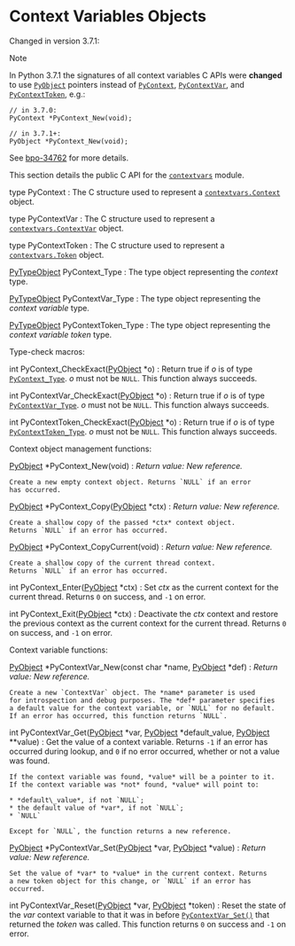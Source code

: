 Context Variables Objects
=========================

Changed in version 3.7.1:

Note

In Python 3.7.1 the signatures of all context variables
C APIs were **changed** to use [`PyObject`](structures.html#c.PyObject "PyObject") pointers instead
of [`PyContext`](#c.PyContext "PyContext"), [`PyContextVar`](#c.PyContextVar "PyContextVar"), and
[`PyContextToken`](#c.PyContextToken "PyContextToken"), e.g.:

```
// in 3.7.0:
PyContext *PyContext_New(void);

// in 3.7.1+:
PyObject *PyContext_New(void);

```

See [bpo-34762](https://bugs.python.org/issue?@action=redirect&bpo=34762) for more details.

This section details the public C API for the [`contextvars`](../library/contextvars.html#module-contextvars "contextvars: Context Variables") module.

type PyContext
:   The C structure used to represent a [`contextvars.Context`](../library/contextvars.html#contextvars.Context "contextvars.Context")
    object.

type PyContextVar
:   The C structure used to represent a [`contextvars.ContextVar`](../library/contextvars.html#contextvars.ContextVar "contextvars.ContextVar")
    object.

type PyContextToken
:   The C structure used to represent a [`contextvars.Token`](../library/contextvars.html#contextvars.Token "contextvars.Token") object.

[PyTypeObject](type.html#c.PyTypeObject "PyTypeObject") PyContext\_Type
:   The type object representing the *context* type.

[PyTypeObject](type.html#c.PyTypeObject "PyTypeObject") PyContextVar\_Type
:   The type object representing the *context variable* type.

[PyTypeObject](type.html#c.PyTypeObject "PyTypeObject") PyContextToken\_Type
:   The type object representing the *context variable token* type.

Type-check macros:

int PyContext\_CheckExact([PyObject](structures.html#c.PyObject "PyObject") \*o)
:   Return true if *o* is of type [`PyContext_Type`](#c.PyContext_Type "PyContext_Type"). *o* must not be
    `NULL`. This function always succeeds.

int PyContextVar\_CheckExact([PyObject](structures.html#c.PyObject "PyObject") \*o)
:   Return true if *o* is of type [`PyContextVar_Type`](#c.PyContextVar_Type "PyContextVar_Type"). *o* must not be
    `NULL`. This function always succeeds.

int PyContextToken\_CheckExact([PyObject](structures.html#c.PyObject "PyObject") \*o)
:   Return true if *o* is of type [`PyContextToken_Type`](#c.PyContextToken_Type "PyContextToken_Type").
    *o* must not be `NULL`. This function always succeeds.

Context object management functions:

[PyObject](structures.html#c.PyObject "PyObject") \*PyContext\_New(void)
:   *Return value: New reference.*

    Create a new empty context object. Returns `NULL` if an error
    has occurred.

[PyObject](structures.html#c.PyObject "PyObject") \*PyContext\_Copy([PyObject](structures.html#c.PyObject "PyObject") \*ctx)
:   *Return value: New reference.*

    Create a shallow copy of the passed *ctx* context object.
    Returns `NULL` if an error has occurred.

[PyObject](structures.html#c.PyObject "PyObject") \*PyContext\_CopyCurrent(void)
:   *Return value: New reference.*

    Create a shallow copy of the current thread context.
    Returns `NULL` if an error has occurred.

int PyContext\_Enter([PyObject](structures.html#c.PyObject "PyObject") \*ctx)
:   Set *ctx* as the current context for the current thread.
    Returns `0` on success, and `-1` on error.

int PyContext\_Exit([PyObject](structures.html#c.PyObject "PyObject") \*ctx)
:   Deactivate the *ctx* context and restore the previous context as the
    current context for the current thread. Returns `0` on success,
    and `-1` on error.

Context variable functions:

[PyObject](structures.html#c.PyObject "PyObject") \*PyContextVar\_New(const char \*name, [PyObject](structures.html#c.PyObject "PyObject") \*def)
:   *Return value: New reference.*

    Create a new `ContextVar` object. The *name* parameter is used
    for introspection and debug purposes. The *def* parameter specifies
    a default value for the context variable, or `NULL` for no default.
    If an error has occurred, this function returns `NULL`.

int PyContextVar\_Get([PyObject](structures.html#c.PyObject "PyObject") \*var, [PyObject](structures.html#c.PyObject "PyObject") \*default\_value, [PyObject](structures.html#c.PyObject "PyObject") \*\*value)
:   Get the value of a context variable. Returns `-1` if an error has
    occurred during lookup, and `0` if no error occurred, whether or not
    a value was found.

    If the context variable was found, *value* will be a pointer to it.
    If the context variable was *not* found, *value* will point to:

    * *default\_value*, if not `NULL`;
    * the default value of *var*, if not `NULL`;
    * `NULL`

    Except for `NULL`, the function returns a new reference.

[PyObject](structures.html#c.PyObject "PyObject") \*PyContextVar\_Set([PyObject](structures.html#c.PyObject "PyObject") \*var, [PyObject](structures.html#c.PyObject "PyObject") \*value)
:   *Return value: New reference.*

    Set the value of *var* to *value* in the current context. Returns
    a new token object for this change, or `NULL` if an error has occurred.

int PyContextVar\_Reset([PyObject](structures.html#c.PyObject "PyObject") \*var, [PyObject](structures.html#c.PyObject "PyObject") \*token)
:   Reset the state of the *var* context variable to that it was in before
    [`PyContextVar_Set()`](#c.PyContextVar_Set "PyContextVar_Set") that returned the *token* was called.
    This function returns `0` on success and `-1` on error.
